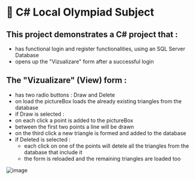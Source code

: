  # 🤖 C# Local Olympiad Subject

## This project demonstrates a C# project that :
  - has functional login and register functionalities, using an SQL Server Database
  - opens up the "Vizualizare" form after a successful login
    
    
## The "Vizualizare" (View) form :
 - has two radio buttons : Draw and Delete
 - on load the pictureBox loads the already existing triangles from the database
 - if Draw is selected :
  - on each click a point is added to the pictureBox
  - between the first two points a line will be drawn
  - on the third click a new triangle is formed and added to the database
- if Deleted is selected :
  - each click on one of the points will detele all the triangles from the database that include it
  - the form is reloaded and the remaining triangles are loaded too

![image](https://user-images.githubusercontent.com/68704220/233563591-c0f95aac-8b93-4162-98dd-65e1eb2afa71.png)
